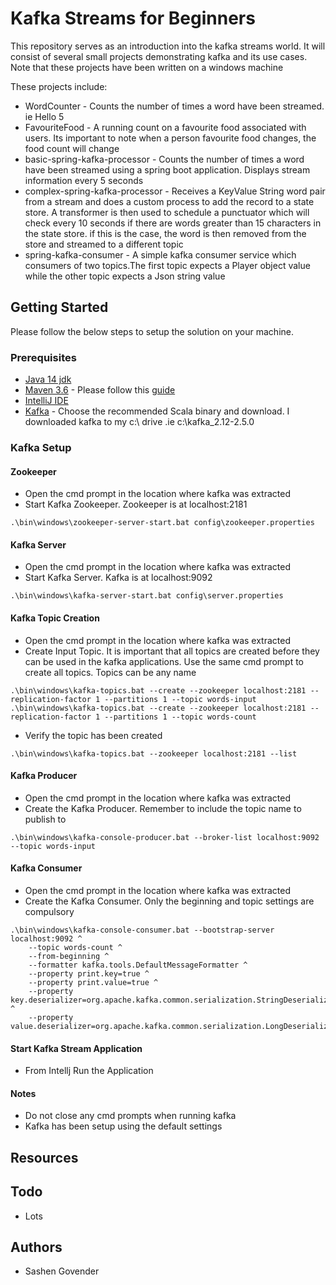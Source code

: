 # Kafka Streams for Beginners

This repository serves as an introduction into the kafka streams world. It will consist of several small projects demonstrating kafka and its use cases. Note that these projects have been written on a windows machine

These projects include:
* WordCounter -  Counts the number of times a word have been streamed. ie Hello 5
* FavouriteFood - A running count on a favourite food associated with users. Its important to note when a person favourite food changes, the food count will change
* basic-spring-kafka-processor - Counts the number of times a word have been streamed using a spring boot application. Displays stream information every 5 seconds
* complex-spring-kafka-processor - Receives a KeyValue String word pair from a stream and does a custom process to add the record to a state store. A transformer is then used to schedule a punctuator which will check every 10 seconds if there are words greater than 15 characters in the state store. if this is the case, the word is then removed from the store and streamed to a different topic
* spring-kafka-consumer - A simple kafka consumer service which consumers of two topics.The first topic expects a Player object value while the other topic expects a Json string value

## Getting Started
Please follow the below steps to setup the solution on your machine.   

### Prerequisites
* [Java 14 jdk](https://www.oracle.com/java/technologies/javase-jdk14-downloads.html)
* [Maven 3.6](https://maven.apache.org/install.html) - Please follow this [guide](https://howtodoinjava.com/maven/how-to-install-maven-on-windows/)
* [IntelliJ IDE](https://www.jetbrains.com/idea/download/#section=windows)
* [Kafka](https://kafka.apache.org/downloads) - Choose the recommended Scala binary and download. I downloaded kafka to my c:\ drive .ie c:\kafka_2.12-2.5.0

### Kafka Setup
#### Zookeeper
* Open the cmd prompt in the location where kafka was extracted
* Start Kafka Zookeeper. Zookeeper is at localhost:2181
```
.\bin\windows\zookeeper-server-start.bat config\zookeeper.properties
```
#### Kafka Server
* Open the cmd prompt in the location where kafka was extracted
* Start Kafka Server. Kafka is at localhost:9092
```
.\bin\windows\kafka-server-start.bat config\server.properties
```
#### Kafka Topic Creation
* Open the cmd prompt in the location where kafka was extracted
* Create Input Topic. It is important that all topics are created before they can be used in the kafka applications. Use the same cmd prompt to create all topics. Topics can be any name
```
.\bin\windows\kafka-topics.bat --create --zookeeper localhost:2181 --replication-factor 1 --partitions 1 --topic words-input
.\bin\windows\kafka-topics.bat --create --zookeeper localhost:2181 --replication-factor 1 --partitions 1 --topic words-count
```
* Verify the topic has been created
```
.\bin\windows\kafka-topics.bat --zookeeper localhost:2181 --list
```
#### Kafka Producer
* Open the cmd prompt in the location where kafka was extracted
* Create the Kafka Producer. Remember to include the topic name to publish to
```
.\bin\windows\kafka-console-producer.bat --broker-list localhost:9092 --topic words-input
```
#### Kafka Consumer
* Open the cmd prompt in the location where kafka was extracted
* Create the Kafka Consumer. Only the beginning and topic settings are compulsory
```
.\bin\windows\kafka-console-consumer.bat --bootstrap-server localhost:9092 ^
    --topic words-count ^
    --from-beginning ^
	--formatter kafka.tools.DefaultMessageFormatter ^
    --property print.key=true ^
    --property print.value=true ^
    --property key.deserializer=org.apache.kafka.common.serialization.StringDeserializer ^
    --property value.deserializer=org.apache.kafka.common.serialization.LongDeserializer
```
#### Start Kafka Stream Application
* From Intellj Run the Application
#### Notes
* Do not close any cmd prompts when running kafka
* Kafka has been setup using the default settings
 
## Resources

## Todo
* Lots

## Authors
* Sashen Govender

